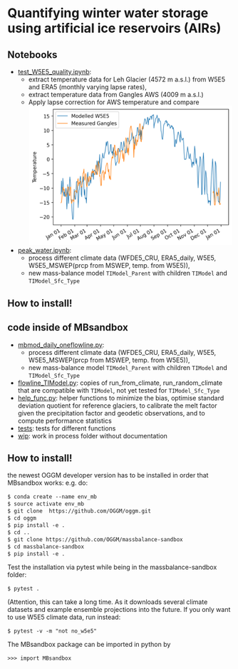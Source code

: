 # Quantifying winter water storage using artificial ice reservoirs (AIRs)

## Notebooks
- [test_W5E5_quality.ipynb](docs/test_W5E5_quality.ipynb): 
    - extract temperature data for Leh Glacier (4572 m a.s.l.) from W5E5 and ERA5 (monthly varying lapse rates),
    - extract temperature data from Gangles AWS (4009 m a.s.l.)
    - Apply lapse correction for AWS temperature and compare
![W5E5_Validation](figs/W5E5_Validation.png)
- [peak_water.ipynb](docs/peak_water.ipynb): 
    - process different climate data (WFDE5_CRU, ERA5_daily, W5E5, W5E5_MSWEP(prcp from MSWEP, temp. from W5E5)),
    - new mass-balance model `TIModel_Parent` with children `TIModel` and `TIModel_Sfc_Type`

## How to install!

## code inside of MBsandbox

- [mbmod_daily_oneflowline.py](MBsandbox/mbmod_daily_oneflowline.py): 
    - process different climate data (WFDE5_CRU, ERA5_daily, W5E5, W5E5_MSWEP(prcp from MSWEP, temp. from W5E5)),
    - new mass-balance model `TIModel_Parent` with children `TIModel` and `TIModel_Sfc_Type`
- [flowline_TIModel.py](MBsandbox/flowline_TIModel.py): copies of run_from_climate, run_random_climate that are compatible with `TIModel`, not yet tested for `TIModel_Sfc_Type`
- [help_func.py](MBsandbox/help_func.py): helper functions to minimize the bias, optimise standard deviation quotient for reference glaciers, to calibrate the melt factor given the precipitation factor and geodetic observations, and to compute performance statistics
- [tests](MBsandbox/tests): tests for different functions
- [wip](MBsandbox/wip): work in process folder without documentation

## How to install!
<!-- structure as in https://github.com/fmaussion/scispack and oggm/oggm -->
the newest OGGM developer version has to be installed in order that MBsandbox works:
e.g. do:

    $ conda create --name env_mb
    $ source activate env_mb
    $ git clone  https://github.com/OGGM/oggm.git
    $ cd oggm 
    $ pip install -e .
    $ cd .. 
    $ git clone https://github.com/OGGM/massbalance-sandbox
    $ cd massbalance-sandbox
    $ pip install -e .

Test the installation via pytest while being in the massbalance-sandbox folder:

    $ pytest .

(Attention, this can take a long time. As it downloads several climate datasets and example ensemble projections into the future. If you only want to use W5E5 climate data, run instead:

    $ pytest -v -m "not no_w5e5"

The MBsandbox package can be imported in python by

    >>> import MBsandbox
